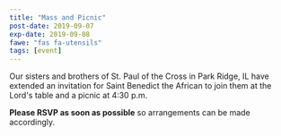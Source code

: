 ```yaml
---
title: "Mass and Picnic"
post-date: 2019-09-07
exp-date: 2019-09-08
fawe: "fas fa-utensils"
tags: [event]
---
```

Our sisters and brothers of St. Paul of the Cross in Park Ridge, IL have extended an invitation for Saint Benedict the African to join them at the Lord's table and a picnic at 4:30 p.m.

**Please RSVP as soon as possible** so arrangements can be made accordingly.